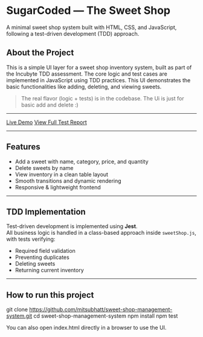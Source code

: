 # SugarCoded — The Sweet Shop

A minimal sweet shop system built with HTML, CSS, and JavaScript, following a test-driven development (TDD) approach.

## About the Project

This is a simple UI layer for a sweet shop inventory system, built as part of the Incubyte TDD assessment. The core logic and test cases are implemented in JavaScript using TDD practices. This UI demonstrates the basic functionalities like adding, deleting, and viewing sweets.

> The real flavor (logic + tests) is in the codebase. The Ui is just for basic add and delete :)

---


[Live Demo](https://mitsubhatt.github.io/sweet-shop-management-system/)
[View Full Test Report](./test-report.md)

---

## Features

- Add a sweet with name, category, price, and quantity
- Delete sweets by name
- View inventory in a clean table layout
- Smooth transitions and dynamic rendering
- Responsive & lightweight frontend

---

## TDD Implementation

Test-driven development is implemented using **Jest**.  
All business logic is handled in a class-based approach inside `sweetShop.js`, with tests verifying:

- Required field validation
- Preventing duplicates
- Deleting sweets
- Returning current inventory

---

## How to run this project

git clone https://github.com/mitsubhatt/sweet-shop-management-system.git
cd sweet-shop-management-system
npm install
npm test

You can also open index.html directly in a browser to use the UI.
